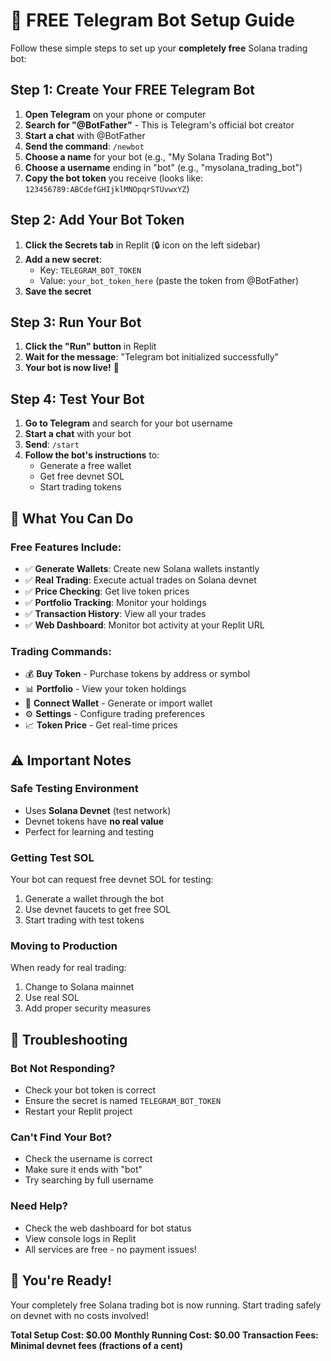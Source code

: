 # 🚀 FREE Telegram Bot Setup Guide

Follow these simple steps to set up your **completely free** Solana trading bot:

## Step 1: Create Your FREE Telegram Bot

1. **Open Telegram** on your phone or computer
2. **Search for "@BotFather"** - This is Telegram's official bot creator
3. **Start a chat** with @BotFather
4. **Send the command**: `/newbot`
5. **Choose a name** for your bot (e.g., "My Solana Trading Bot")
6. **Choose a username** ending in "bot" (e.g., "mysolana_trading_bot")
7. **Copy the bot token** you receive (looks like: `123456789:ABCdefGHIjklMNOpqrSTUvwxYZ`)

## Step 2: Add Your Bot Token

1. **Click the Secrets tab** in Replit (🔒 icon on the left sidebar)
2. **Add a new secret**:
   - Key: `TELEGRAM_BOT_TOKEN`
   - Value: `your_bot_token_here` (paste the token from @BotFather)
3. **Save the secret**

## Step 3: Run Your Bot

1. **Click the "Run" button** in Replit
2. **Wait for the message**: "Telegram bot initialized successfully"
3. **Your bot is now live!** 🎉

## Step 4: Test Your Bot

1. **Go to Telegram** and search for your bot username
2. **Start a chat** with your bot
3. **Send**: `/start`
4. **Follow the bot's instructions** to:
   - Generate a free wallet
   - Get free devnet SOL
   - Start trading tokens

## 🎯 What You Can Do

### Free Features Include:
- ✅ **Generate Wallets**: Create new Solana wallets instantly
- ✅ **Real Trading**: Execute actual trades on Solana devnet
- ✅ **Price Checking**: Get live token prices
- ✅ **Portfolio Tracking**: Monitor your holdings
- ✅ **Transaction History**: View all your trades
- ✅ **Web Dashboard**: Monitor bot activity at your Replit URL

### Trading Commands:
- 💰 **Buy Token** - Purchase tokens by address or symbol
- 📊 **Portfolio** - View your token holdings
- 🔗 **Connect Wallet** - Generate or import wallet
- ⚙️ **Settings** - Configure trading preferences
- 📈 **Token Price** - Get real-time prices

## ⚠️ Important Notes

### Safe Testing Environment
- Uses **Solana Devnet** (test network)
- Devnet tokens have **no real value**
- Perfect for learning and testing

### Getting Test SOL
Your bot can request free devnet SOL for testing:
1. Generate a wallet through the bot
2. Use devnet faucets to get free SOL
3. Start trading with test tokens

### Moving to Production
When ready for real trading:
1. Change to Solana mainnet
2. Use real SOL
3. Add proper security measures

## 🔧 Troubleshooting

### Bot Not Responding?
- Check your bot token is correct
- Ensure the secret is named `TELEGRAM_BOT_TOKEN`
- Restart your Replit project

### Can't Find Your Bot?
- Check the username is correct
- Make sure it ends with "bot"
- Try searching by full username

### Need Help?
- Check the web dashboard for bot status
- View console logs in Replit
- All services are free - no payment issues!

## 🎉 You're Ready!

Your completely free Solana trading bot is now running. Start trading safely on devnet with no costs involved!

**Total Setup Cost: $0.00**
**Monthly Running Cost: $0.00**
**Transaction Fees: Minimal devnet fees (fractions of a cent)**